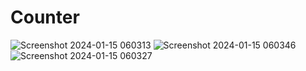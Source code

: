 # Counter

![Screenshot 2024-01-15 060313](https://github.com/bicky007/Counter/assets/128511616/cc8907dc-dd80-47fb-8df8-27003cefc0df)
![Screenshot 2024-01-15 060346](https://github.com/bicky007/Counter/assets/128511616/c2ce4531-2b5f-461f-a097-46baced46514)
![Screenshot 2024-01-15 060327](https://github.com/bicky007/Counter/assets/128511616/c664e526-f5fd-4cc0-b843-d07805ddabb7)
